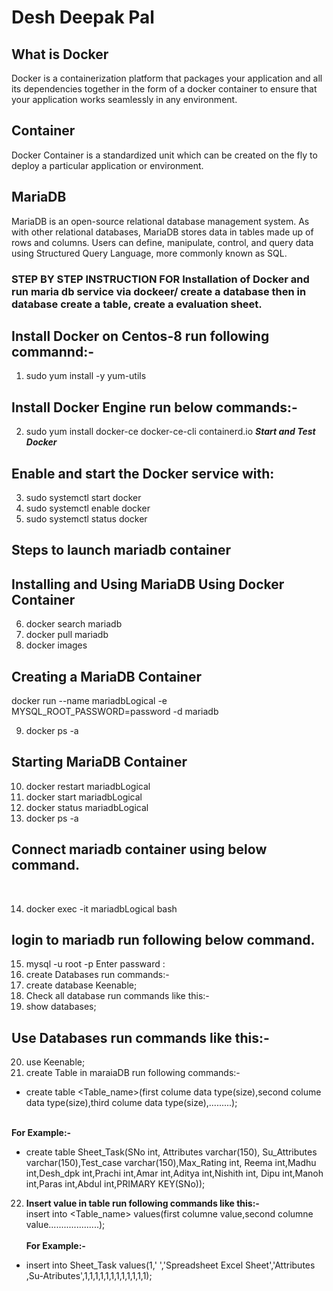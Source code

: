 # Desh Deepak Pal

## What is Docker

Docker is a containerization platform that packages your application and all its dependencies together in the form of a docker container to ensure that your application works seamlessly in any environment.

## Container
Docker Container is a standardized unit which can be created on the fly to deploy a particular application or environment.

## MariaDB
MariaDB is an open-source relational database management system. As with other relational databases, MariaDB stores data in tables made up of rows and columns. Users can define, manipulate, control, and query data using Structured Query Language, more commonly known as SQL.

### STEP BY STEP INSTRUCTION FOR Installation of Docker and run maria db service via dockeer/ create a database then in database create a table, create a evaluation sheet.


## **Install Docker on Centos-8 run following commannd:-**

1. sudo yum install -y yum-utils
 
 ## **Install Docker Engine run below commands:-**<br>

2. sudo yum install docker-ce docker-ce-cli containerd.io
***Start and Test Docker***
## Enable and start the Docker service with:
3. sudo systemctl start docker
4. sudo systemctl enable docker
5. sudo systemctl status docker
## Steps to launch mariadb container
## Installing and Using MariaDB Using Docker Container
6. docker search mariadb
7. docker pull mariadb
8. docker images


## Creating a MariaDB Container
docker run --name mariadbLogical -e MYSQL_ROOT_PASSWORD=password -d mariadb

9. docker ps -a

## Starting MariaDB Container
10. docker restart mariadbLogical
11. docker start mariadbLogical
12. docker status mariadbLogical
13. docker ps -a
 
## Connect mariadb container using below command.
<br>

14. docker exec -it mariadbLogical bash

## login to mariadb run following below command. <br>
15. mysql -u root -p 
Enter passward : <br>
16. create Databases run commands:- <br>
17. create database Keenable; <Here Keenable is my database> <br>
18. Check all database run commands like this:-<br>
19. show databases; <br>
## Use Databases run commands like this:-
20. use Keenable; <here is keenable is my databases>
21. create Table in maraiaDB run following commands:-<br>
- create table <Table_name>(first colume data type(size),second colume data type(size),third colume data type(size),.........); <br><br>

**For Example:-**
- create table Sheet_Task(SNo int, Attributes varchar(150), Su_Attributes varchar(150),Test_case varchar(150),Max_Rating int, Reema int,Madhu int,Desh_dpk int,Prachi int,Amar int,Aditya int,Nishith int, Dipu int,Manoh int,Paras int,Abdul int,PRIMARY KEY(SNo));

 22. **Insert value in table run following commands like this:-** <br>
insert into <Table_name> values(first columne value,second columne value....................);  <br><br>
**For Example:-**
 - insert into Sheet_Task values(1,' ','Spreadsheet Excel Sheet','Attributes ,Su-Atributes',1,1,1,1,1,1,1,1,1,1,1,1);









